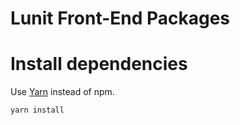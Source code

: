 # Lunit Front-End Packages

# Install dependencies

Use [Yarn](https://yarnpkg.com) instead of npm.

```shell
yarn install
```
